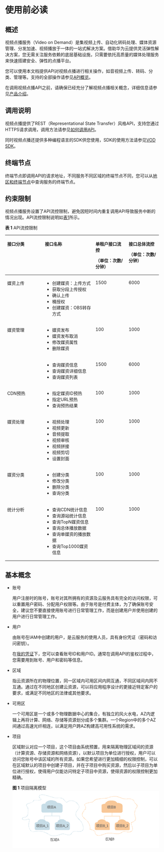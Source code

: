 # 使用前必读<a name="vod_04_0042"></a>

## 概述<a name="section1112914541201"></a>

视频点播服务（Video on Demand）是集视频上传、自动化转码处理、媒体资源管理、分发加速、视频播放于一体的一站式解决方案。借助华为云提供灵活弹性解决方案，您无需关注服务依赖的底层基础设施，只需要依托高质量的媒体处理服务来快速搭建安全、弹性的点播平台。

您可以使用本文档提供API对视频点播进行相关操作，如音视频上传、转码、分类、管理等。支持的全部操作请参见[API概览](API概览.md)。

在调用视频点播API之前，请确保已经充分了解视频点播相关概念，详细信息请参见[产品介绍](https://support.huaweicloud.com/productdesc-vod/vod030001.html)。

## 调用说明<a name="section8225115920203"></a>

视频点播提供了REST（Representational State Transfer）风格API，支持您通过HTTPS请求调用，调用方法请参见[如何调用API](如何调用API.md)。

同时视频点播还提供多种编程语言的SDK供您使用，SDK的使用方法请参见[VOD SDK](https://support.huaweicloud.com/ssdk-vod/vod_05_0001.html)。

## 终端节点<a name="section499212013211"></a>

终端节点即调用API的请求地址，不同服务不同区域的终端节点不同，您可以从[地区和终端节点](https://developer.huaweicloud.com/endpoint?VOD)中查询服务的终端节点。

## 约束限制<a name="section9201064223"></a>

视频点播服务设置了API流控限制，避免因短时间内重复调用API导致服务中断的情况出现。API流控限制说明如[表1](#zh-cn_topic_0127891211_zh-cn_topic_0117998949_table1840871218433)所示。

**表 1**  API流控限制

<a name="zh-cn_topic_0127891211_zh-cn_topic_0117998949_table1840871218433"></a>
<table><thead align="left"><tr id="zh-cn_topic_0127891211_zh-cn_topic_0117998949_row4816229124312"><th class="cellrowborder" valign="top" width="24.517548245175483%" id="mcps1.2.5.1.1"><p id="p1458115160324"><a name="p1458115160324"></a><a name="p1458115160324"></a>接口分类</p>
</th>
<th class="cellrowborder" valign="top" width="32.8967103289671%" id="mcps1.2.5.1.2"><p id="p63461212173411"><a name="p63461212173411"></a><a name="p63461212173411"></a>接口名称</p>
</th>
<th class="cellrowborder" valign="top" width="21.547845215478453%" id="mcps1.2.5.1.3"><p id="zh-cn_topic_0127891211_zh-cn_topic_0117998949_p175028271469"><a name="zh-cn_topic_0127891211_zh-cn_topic_0117998949_p175028271469"></a><a name="zh-cn_topic_0127891211_zh-cn_topic_0117998949_p175028271469"></a>单租户接口流控</p>
<p id="zh-cn_topic_0127891211_zh-cn_topic_0117998949_p5818429174311"><a name="zh-cn_topic_0127891211_zh-cn_topic_0117998949_p5818429174311"></a><a name="zh-cn_topic_0127891211_zh-cn_topic_0117998949_p5818429174311"></a>（单位：次数/分钟）</p>
</th>
<th class="cellrowborder" valign="top" width="21.03789621037896%" id="mcps1.2.5.1.4"><p id="zh-cn_topic_0127891211_zh-cn_topic_0117998949_p15676132934613"><a name="zh-cn_topic_0127891211_zh-cn_topic_0117998949_p15676132934613"></a><a name="zh-cn_topic_0127891211_zh-cn_topic_0117998949_p15676132934613"></a>接口总体流控</p>
<p id="zh-cn_topic_0127891211_zh-cn_topic_0117998949_p1818929184311"><a name="zh-cn_topic_0127891211_zh-cn_topic_0117998949_p1818929184311"></a><a name="zh-cn_topic_0127891211_zh-cn_topic_0117998949_p1818929184311"></a>（单位：次数/分钟）</p>
</th>
</tr>
</thead>
<tbody><tr id="zh-cn_topic_0127891211_zh-cn_topic_0117998949_row127964129432"><td class="cellrowborder" valign="top" width="24.517548245175483%" headers="mcps1.2.5.1.1 "><p id="p1058171603218"><a name="p1058171603218"></a><a name="p1058171603218"></a>媒资上传</p>
</td>
<td class="cellrowborder" valign="top" width="32.8967103289671%" headers="mcps1.2.5.1.2 "><a name="ul184401204344"></a><a name="ul184401204344"></a><ul id="ul184401204344"><li>创建媒资：上传方式</li><li>获取分段上传授权</li><li>确认上传</li><li>桶授权</li><li>创建媒资：OBS转存方式</li></ul>
</td>
<td class="cellrowborder" valign="top" width="21.547845215478453%" headers="mcps1.2.5.1.3 "><p id="zh-cn_topic_0127891211_zh-cn_topic_0117998949_p6798212174314"><a name="zh-cn_topic_0127891211_zh-cn_topic_0117998949_p6798212174314"></a><a name="zh-cn_topic_0127891211_zh-cn_topic_0117998949_p6798212174314"></a><span>15</span>00</p>
</td>
<td class="cellrowborder" valign="top" width="21.03789621037896%" headers="mcps1.2.5.1.4 "><p id="zh-cn_topic_0127891211_zh-cn_topic_0117998949_p3798191213434"><a name="zh-cn_topic_0127891211_zh-cn_topic_0117998949_p3798191213434"></a><a name="zh-cn_topic_0127891211_zh-cn_topic_0117998949_p3798191213434"></a><span>6</span>000</p>
</td>
</tr>
<tr id="zh-cn_topic_0127891211_zh-cn_topic_0117998949_row19801712134311"><td class="cellrowborder" rowspan="2" valign="top" width="24.517548245175483%" headers="mcps1.2.5.1.1 "><p id="p858118160326"><a name="p858118160326"></a><a name="p858118160326"></a>媒资管理</p>
</td>
<td class="cellrowborder" valign="top" width="32.8967103289671%" headers="mcps1.2.5.1.2 "><a name="ul12547434123813"></a><a name="ul12547434123813"></a><ul id="ul12547434123813"><li>媒资发布</li><li>媒资发布取消</li><li>修改媒资属性</li><li>删除媒资</li></ul>
</td>
<td class="cellrowborder" valign="top" width="21.547845215478453%" headers="mcps1.2.5.1.3 "><p id="zh-cn_topic_0127891211_zh-cn_topic_0117998949_p2080311217433"><a name="zh-cn_topic_0127891211_zh-cn_topic_0117998949_p2080311217433"></a><a name="zh-cn_topic_0127891211_zh-cn_topic_0117998949_p2080311217433"></a><span>1</span>00</p>
</td>
<td class="cellrowborder" valign="top" width="21.03789621037896%" headers="mcps1.2.5.1.4 "><p id="zh-cn_topic_0127891211_zh-cn_topic_0117998949_p180319127430"><a name="zh-cn_topic_0127891211_zh-cn_topic_0117998949_p180319127430"></a><a name="zh-cn_topic_0127891211_zh-cn_topic_0117998949_p180319127430"></a><span>1</span>000</p>
</td>
</tr>
<tr id="zh-cn_topic_0127891211_zh-cn_topic_0117998949_row11804201284318"><td class="cellrowborder" valign="top" headers="mcps1.2.5.1.1 "><a name="ul1719615613382"></a><a name="ul1719615613382"></a><ul id="ul1719615613382"><li>查询媒资信息</li><li>查询媒资详细信息</li><li>查询媒资列表</li></ul>
</td>
<td class="cellrowborder" valign="top" headers="mcps1.2.5.1.2 "><p id="zh-cn_topic_0127891211_zh-cn_topic_0117998949_p108043122432"><a name="zh-cn_topic_0127891211_zh-cn_topic_0117998949_p108043122432"></a><a name="zh-cn_topic_0127891211_zh-cn_topic_0117998949_p108043122432"></a><span>1500</span></p>
</td>
<td class="cellrowborder" valign="top" headers="mcps1.2.5.1.3 "><p id="zh-cn_topic_0127891211_zh-cn_topic_0117998949_p1080514129431"><a name="zh-cn_topic_0127891211_zh-cn_topic_0117998949_p1080514129431"></a><a name="zh-cn_topic_0127891211_zh-cn_topic_0117998949_p1080514129431"></a>6000</p>
</td>
</tr>
<tr id="row418261416457"><td class="cellrowborder" valign="top" width="24.517548245175483%" headers="mcps1.2.5.1.1 "><p id="p27518159459"><a name="p27518159459"></a><a name="p27518159459"></a>CDN预热</p>
</td>
<td class="cellrowborder" valign="top" width="32.8967103289671%" headers="mcps1.2.5.1.2 "><a name="ul77581594520"></a><a name="ul77581594520"></a><ul id="ul77581594520"><li>指定媒资ID预热</li><li>指定URL预热</li><li>查询预热结果</li></ul>
</td>
<td class="cellrowborder" valign="top" width="21.547845215478453%" headers="mcps1.2.5.1.3 "><p id="p676131515454"><a name="p676131515454"></a><a name="p676131515454"></a><span>1</span>00</p>
</td>
<td class="cellrowborder" valign="top" width="21.03789621037896%" headers="mcps1.2.5.1.4 "><p id="p476181534516"><a name="p476181534516"></a><a name="p476181534516"></a><span>1</span>000</p>
</td>
</tr>
<tr id="row15776151118364"><td class="cellrowborder" valign="top" width="24.517548245175483%" headers="mcps1.2.5.1.1 "><p id="p13845152410425"><a name="p13845152410425"></a><a name="p13845152410425"></a>媒资处理</p>
</td>
<td class="cellrowborder" valign="top" width="32.8967103289671%" headers="mcps1.2.5.1.2 "><a name="ul1884152011425"></a><a name="ul1884152011425"></a><ul id="ul1884152011425"><li>视频处理</li><li>视频更新</li><li>音频提取</li><li>视频审核</li><li>视频拼接</li><li>视频剪切</li><li>设置封面</li></ul>
</td>
<td class="cellrowborder" valign="top" width="21.547845215478453%" headers="mcps1.2.5.1.3 "><p id="zh-cn_topic_0127891211_zh-cn_topic_0117998949_p20801151219438"><a name="zh-cn_topic_0127891211_zh-cn_topic_0117998949_p20801151219438"></a><a name="zh-cn_topic_0127891211_zh-cn_topic_0117998949_p20801151219438"></a><span>1</span>00</p>
</td>
<td class="cellrowborder" valign="top" width="21.03789621037896%" headers="mcps1.2.5.1.4 "><p id="zh-cn_topic_0127891211_zh-cn_topic_0117998949_p208011312124316"><a name="zh-cn_topic_0127891211_zh-cn_topic_0117998949_p208011312124316"></a><a name="zh-cn_topic_0127891211_zh-cn_topic_0117998949_p208011312124316"></a><span>1</span>000</p>
</td>
</tr>
<tr id="zh-cn_topic_0127891211_zh-cn_topic_0117998949_row16807912154311"><td class="cellrowborder" valign="top" width="24.517548245175483%" headers="mcps1.2.5.1.1 "><p id="p2582131618325"><a name="p2582131618325"></a><a name="p2582131618325"></a>媒资分类</p>
</td>
<td class="cellrowborder" valign="top" width="32.8967103289671%" headers="mcps1.2.5.1.2 "><a name="ul173251927191916"></a><a name="ul173251927191916"></a><ul id="ul173251927191916"><li>创建分类</li><li>修改分类</li><li>删除分类</li><li>查询分类</li></ul>
</td>
<td class="cellrowborder" valign="top" width="21.547845215478453%" headers="mcps1.2.5.1.3 "><p id="zh-cn_topic_0127891211_zh-cn_topic_0117998949_p1380751216436"><a name="zh-cn_topic_0127891211_zh-cn_topic_0117998949_p1380751216436"></a><a name="zh-cn_topic_0127891211_zh-cn_topic_0117998949_p1380751216436"></a><span>1</span>00</p>
</td>
<td class="cellrowborder" valign="top" width="21.03789621037896%" headers="mcps1.2.5.1.4 "><p id="zh-cn_topic_0127891211_zh-cn_topic_0117998949_p3807512174311"><a name="zh-cn_topic_0127891211_zh-cn_topic_0117998949_p3807512174311"></a><a name="zh-cn_topic_0127891211_zh-cn_topic_0117998949_p3807512174311"></a><span>1</span>000</p>
</td>
</tr>
<tr id="row9194217564"><td class="cellrowborder" valign="top" width="24.517548245175483%" headers="mcps1.2.5.1.1 "><p id="p13582151617323"><a name="p13582151617323"></a><a name="p13582151617323"></a>统计分析</p>
</td>
<td class="cellrowborder" valign="top" width="32.8967103289671%" headers="mcps1.2.5.1.2 "><a name="ul1649083611519"></a><a name="ul1649083611519"></a><ul id="ul1649083611519"><li>查询CDN统计信息</li><li>查询源站统计信息</li><li>查询TopN媒资信息</li><li>查询总体播放数据</li><li>查询单媒资的播放数据</li><li>查询Top1000媒资信息</li></ul>
</td>
<td class="cellrowborder" valign="top" width="21.547845215478453%" headers="mcps1.2.5.1.3 "><p id="p519182125617"><a name="p519182125617"></a><a name="p519182125617"></a>100</p>
</td>
<td class="cellrowborder" valign="top" width="21.03789621037896%" headers="mcps1.2.5.1.4 "><p id="p16191727563"><a name="p16191727563"></a><a name="p16191727563"></a>1000</p>
</td>
</tr>
</tbody>
</table>

## 基本概念<a name="section109381839122110"></a>

-   账号

    用户注册时的账号，账号对其所拥有的资源及云服务具有完全的访问权限，可以重置用户密码、分配用户权限等。由于账号是付费主体，为了确保账号安全，建议您不要直接使用账号进行日常管理工作，而是创建用户并使用创建的用户进行日常管理工作。

-   用户

    由账号在IAM中创建的用户，是云服务的使用人员，具有身份凭证（密码和访问密钥）。

    在[我的凭证](https://console.huaweicloud.com/iam/#/myCredential)下，您可以查看账号ID和用户ID。通常在调用API的鉴权过程中，您需要用到账号、用户和密码等信息。

-   区域

    指云资源所在的物理位置，同一区域内可用区间内网互通，不同区域间内网不互通。通过在不同地区创建云资源，可以将应用程序设计的更接近特定客户的要求，或满足不同地区的法律或其他要求。

-   可用区

    一个可用区是一个或多个物理数据中心的集合，有独立的风火水电，AZ内逻辑上再将计算、网络、存储等资源划分成多个集群。一个Region中的多个AZ间通过高速光纤相连，以满足用户跨AZ构建高可用性系统的需求。

-   项目

    区域默认对应一个项目，这个项目由系统预置，用来隔离物理区域间的资源（计算资源、存储资源和网络资源），以默认项目为单位进行授权，用户可以访问您账号中该区域的所有资源。如果您希望进行更加精细的权限控制，可以在区域默认的项目中创建子项目，并在子项目中购买资源，然后以子项目为单位进行授权，使得用户仅能访问特定子项目中资源，使得资源的权限控制更加精确。

    **图 1**  项目隔离模型<a name="zh-cn_topic_0169294976_fig1189614168311"></a>  
    ![](figures/项目隔离模型.gif "项目隔离模型")


